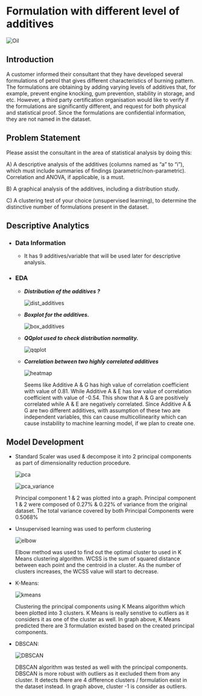 # Formulation with different level of additives

![Oil](https://upload.wikimedia.org/wikipedia/commons/6/68/SIGAUS_aceite.jpg)
## Introduction

A customer informed their consultant that they have developed several formulations of petrol that gives different characteristics of burning pattern. The formulations are obtaining by adding varying levels of additives that, for example, prevent engine knocking, gum prevention, stability in storage, and etc. However, a third party certification organisation would like to verify if the formulations are significantly different, and request for both physical and statistical proof. Since the formulations are confidential information, they are not named in the dataset.

## Problem Statement
Please assist the consultant in the area of statistical analysis by doing this:

A) A descriptive analysis of the additives (columns named as “a” to “i”), which must include summaries of findings (parametric/non-parametric). Correlation and ANOVA, if applicable, is a must.

B) A graphical analysis of the additives, including a distribution study.

C) A clustering test of your choice (unsupervised learning), to determine the distinctive number of formulations present in the dataset.

## Descriptive Analytics

- ### Data Information
  - It has 9 additives/variable that will be used later for descriptive analysis.
    
- ### EDA
  - **_Distribution of the additives ?_**
 
    ![dist_additives](https://user-images.githubusercontent.com/63250608/173683738-731986b3-6c0c-4b4d-bf66-30d22a0f54ad.png)

  - **_Boxplot for the additives._**
   
    ![box_additives](https://user-images.githubusercontent.com/63250608/173684012-f9c33aa4-4330-40a8-937e-52b5024d603f.png)
    
  - **_QQplot used to check distribution normality._**
  
    ![qqplot](https://user-images.githubusercontent.com/63250608/173684200-b4c28396-bea8-4e27-b3c9-c0ae2aa3e25a.png)
    
  - **_Correlation between two highly correlated additives_**

    ![heatmap](https://user-images.githubusercontent.com/63250608/173684797-e70e96d0-3ab2-46ac-9f5a-a523d5222cb9.png)
    
    Seems like Additive A & G has high value of correlation coefficient with value of 0.81. While Additive A & E has low value of correlation coefficient with value of -0.54. This show that A & G are positively correlated while A & E are negatively correlated. Since Additive A & G are two different additives, with assumption of these two are independent variables, this can cause multicollinearity which can cause instability to machine learning model, if we plan to create one.
    
## Model Development
  - Standard Scaler was used & decompose it into 2 principal components as part of dimensionality reduction procedure.

    ![pca](https://user-images.githubusercontent.com/63250608/173685550-70c30316-b6a0-4af6-837d-5669c4b894a1.png)

    ![pca_variance](https://user-images.githubusercontent.com/63250608/173685752-364e4c75-1633-4737-9d56-f6af79a39f19.PNG)

    Principal component 1 & 2 was plotted into a graph. Principal component 1 & 2 were composed of 0.27% & 0.22% of variance from the original dataset. The total variance covered by both Principal Components were 0.5068%
    
  - Unsupervised learning was used to perform clustering

    ![elbow](https://user-images.githubusercontent.com/63250608/173686081-f25f3564-227a-4946-ad4e-2ac7131f1107.png)

    Elbow method was used to find out the optimal cluster to used in K Means clustering algorithm. WCSS is the sum of squared distance between each point and the centroid in a cluster. As the number of clusters increases, the WCSS value will start to decrease.
    
  - K-Means:
    
    ![kmeans](https://user-images.githubusercontent.com/63250608/173686241-c413692f-d19c-4f8d-ab58-6fe066345986.png)

    Clustering the principal components using K Means algorithm which been plotted into 3 clusters. K Means is really senstive to outliers as it considers it as one of the cluster as well. In graph above, K Means predicted there are 3 formulation existed based on the created principal components.
  
  - DBSCAN:

    ![DBSCAN](https://user-images.githubusercontent.com/63250608/173686436-c81fe950-283a-454b-80fc-b623826da6cc.png)
    
    DBSCAN algorithm was tested as well with the principal components. DBSCAN is more robust with outliers as it excluded them from any cluster. It detects there are 4 difference clusters / formulation exist in the dataset instead. In graph above, cluster -1 is consider as outliers.
    
   
